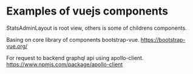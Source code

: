 # Examples of vuejs components
StatsAdminLayout is root view, others is some of childrens components.

Basing on core library of components bootstrap-vue.
https://bootstrap-vue.org/

For request to backend graphql api using apollo-client.
https://www.npmjs.com/package/apollo-client